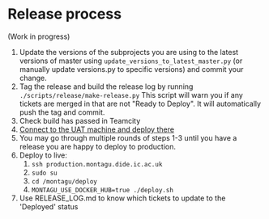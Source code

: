 # Release process
(Work in progress)

1. Update the versions of the subprojects you are using to the latest versions
   of master using `update_versions_to_latest_master.py` (or manually update
   versions.py to specific versions) and commit your change.
2. Tag the release and build the release log by running 
   `./scripts/release/make-release.py`
   This script will warn you if any tickets are merged in that are not "Ready 
   to Deploy". It will automatically push the tag and commit.
3. Check build has passed in Teamcity
4. [Connect to the UAT machine and deploy there](staging/README.md)
5. You may go through multiple rounds of steps 1-3 until you have a release
   you are happy to deploy to production.
6. Deploy to live:
   1. `ssh production.montagu.dide.ic.ac.uk`
   1. `sudo su`
   1. `cd /montagu/deploy`
   1. `MONTAGU_USE_DOCKER_HUB=true ./deploy.sh`
7. Use RELEASE_LOG.md to know which tickets to update to the 'Deployed' status
